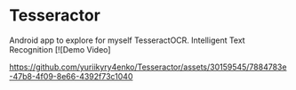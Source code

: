 # Tesseractor
Android app to explore for myself TesseractOCR.  Intelligent Text Recognition
[![Demo Video]


https://github.com/yuriikyry4enko/Tesseractor/assets/30159545/7884783e-47b8-4f09-8e66-4392f73c1040

